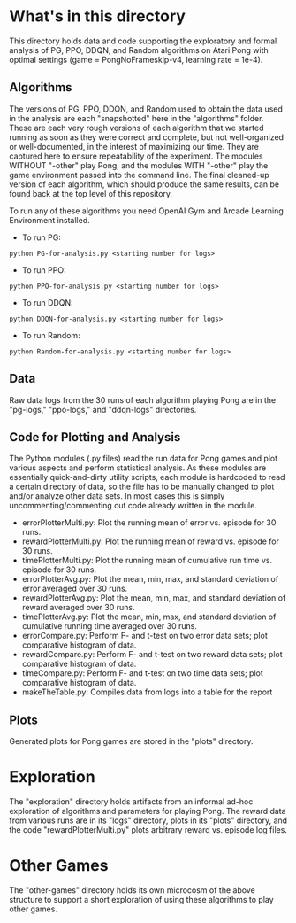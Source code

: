 # What's in this directory

This directory holds data and code supporting the exploratory and formal analysis of PG, PPO, DDQN, and Random algorithms on Atari Pong with optimal settings (game = PongNoFrameskip-v4, learning rate = 1e-4).

## Algorithms

The versions of PG, PPO, DDQN, and Random used to obtain the data used in the analysis are each "snapshotted" here in the "algorithms" folder. These are each very rough versions of each algorithm that we started running as soon as they were correct and complete, but not well-organized or well-documented, in the interest of maximizing our time. They are captured here to ensure repeatability of the experiment. The modules WITHOUT "-other" play Pong, and the modules WITH "-other" play the game environment passed into the command line. The final cleaned-up version of each algorithm, which should produce the same results, can be found back at the top level of this repository.

To run any of these algorithms you need OpenAI Gym and Arcade Learning Environment installed.

* To run PG:
```
python PG-for-analysis.py <starting number for logs>
```
* To run PPO:
```
python PPO-for-analysis.py <starting number for logs>
```
* To run DDQN:
```
python DDQN-for-analysis.py <starting number for logs>
```
* To run Random:
```
python Random-for-analysis.py <starting number for logs>
```

## Data

Raw data logs from the 30 runs of each algorithm playing Pong are in the "pg-logs," "ppo-logs," and "ddqn-logs" directories.

## Code for Plotting and Analysis

The Python modules (.py files) read the run data for Pong games and plot various aspects and perform statistical analysis. As these modules are essentially quick-and-dirty utility scripts, each module is hardcoded to read a certain directory of data, so the file has to be manually changed to plot and/or analyze other data sets. In most cases this is simply uncommenting/commenting out code already written in the module.

* errorPlotterMulti.py: Plot the running mean of error vs. episode for 30 runs.
* rewardPlotterMulti.py: Plot the running mean of reward vs. episode for 30 runs.
* timePlotterMulti.py: Plot the running mean of cumulative run time vs. episode for 30 runs.
* errorPlotterAvg.py: Plot the mean, min, max, and standard deviation of error averaged over 30 runs.
* rewardPlotterAvg.py: Plot the mean, min, max, and standard deviation of reward averaged over 30 runs.
* timePlotterAvg.py: Plot the mean, min, max, and standard deviation of cumulative running time averaged over 30 runs.
* errorCompare.py: Perform F- and t-test on two error data sets; plot comparative histogram of data.
* rewardCompare.py: Perform F- and t-test on two reward data sets; plot comparative histogram of data.
* timeCompare.py: Perform F- and t-test on two time data sets; plot comparative histogram of data.
* makeTheTable.py: Compiles data from logs into a table for the report

## Plots

Generated plots for Pong games are stored in the "plots" directory.

# Exploration

The "exploration" directory holds artifacts from an informal ad-hoc exploration of algorithms and parameters for playing Pong. The reward data from various runs are in its "logs" directory, plots in its "plots" directory, and the code "rewardPlotterMulti.py" plots arbitrary reward vs. episode log files.

# Other Games

The "other-games" directory holds its own microcosm of the above structure to support a short exploration of using these algorithms to play other games.
